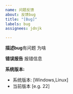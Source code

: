 ```yaml
---
name: 问题反馈
about: 反馈bug
title: "[Bug]"
labels: bug
assignees: jdnjk

---
```


**描述bug**有问题
为啥

**错误报告**
报错信息

**系统版本:**
 - 系统版本: [Windows,Linux]
 - 当前版本 [e.g. 22]
